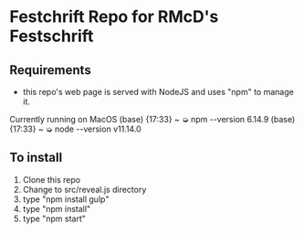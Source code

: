# Festchrift Repo for RMcD's Festschrift

## Requirements

* this repo's web page is served with NodeJS and uses "npm" to manage it.

Currently running on MacOS
(base) {17:33} ~ ➭ npm --version
6.14.9
(base) {17:33} ~ ➭ node --version
v11.14.0

## To install

1. Clone this repo
2. Change to src/reveal.js directory
3. type "npm install gulp"
4. type "npm install"
5. type "npm start"
